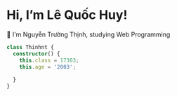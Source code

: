 # Hi, I’m Lê Quốc Huy! 
👨 I'm Nguyễn Trường Thịnh, studying Web Programming

```typescript
class Thinhnt {
  constructor() {
    this.class = 17303;
    this.age = '2003';
   
  }
}
```
